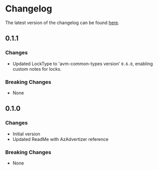 # Changelog

The latest version of the changelog can be found [here](https://github.com/Azure/bicep-registry-modules/blob/main/avm/res/dev-center/network-connection/CHANGELOG.md).

## 0.1.1

### Changes

- Updated LockType to 'avm-common-types version' `0.6.0`, enabling custom notes for locks.

### Breaking Changes

- None

## 0.1.0

### Changes

- Initial version
- Updated ReadMe with AzAdvertizer reference

### Breaking Changes

- None
